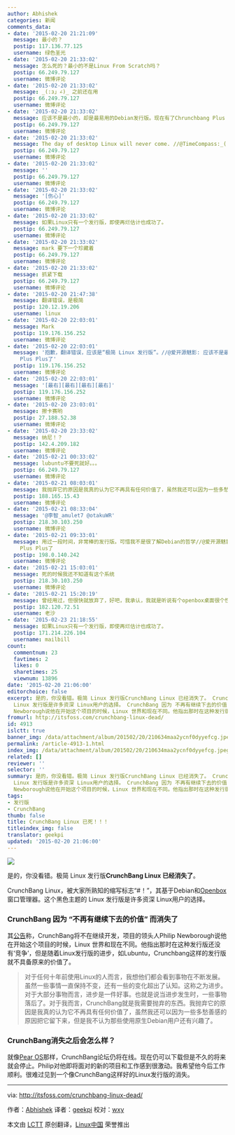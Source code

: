 ```yaml
---
author: Abhishek
categories: 新闻
comments_data:
- date: '2015-02-20 21:21:09'
  message: 最小的？
  postip: 117.136.77.125
  username: 绿色圣光
- date: '2015-02-20 21:33:02'
  message: 怎么死的？最小的不是Linux From Scratch吗？
  postip: 66.249.79.127
  username: 微博评论
- date: '2015-02-20 21:33:02'
  message: _(:з」∠)_ 之前还在用
  postip: 66.249.79.127
  username: 微博评论
- date: '2015-02-20 21:33:02'
  message: 应该不是最小的，却是最易用的Debian发行版。现在有了Chrunchbang Plus Plus了
  postip: 66.249.79.127
  username: 微博评论
- date: '2015-02-20 21:33:02'
  message: The day of desktop Linux will never come. //@TimeCompass:_(:з」∠)_ 之前还在用
  postip: 66.249.79.127
  username: 微博评论
- date: '2015-02-20 21:33:02'
  message: ''
  postip: 66.249.79.127
  username: 微博评论
- date: '2015-02-20 21:33:02'
  message: '[伤心]'
  postip: 66.249.79.127
  username: 微博评论
- date: '2015-02-20 21:33:02'
  message: 如果Linux只有一个发行版，即使再烂估计也成功了。
  postip: 66.249.79.127
  username: 微博评论
- date: '2015-02-20 21:33:02'
  message: mark 要下一个珍藏着
  postip: 66.249.79.127
  username: 微博评论
- date: '2015-02-20 21:33:02'
  message: 抓紧下载
  postip: 66.249.79.127
  username: 微博评论
- date: '2015-02-20 21:47:38'
  message: 翻译错误，是极简
  postip: 120.12.19.206
  username: linux
- date: '2015-02-20 22:03:01'
  message: Mark
  postip: 119.176.156.252
  username: 微博评论
- date: '2015-02-20 22:03:01'
  message: '抱歉，翻译错误，应该是“极简 Linux 发行版”。//@爱开源魅影: 应该不是最小的，却是最易用的Debian发行版。现在有了Chrunchbang
    Plus Plus了'
  postip: 119.176.156.252
  username: 微博评论
- date: '2015-02-20 22:03:01'
  message: '[最右][最右][最右][最右]'
  postip: 119.176.156.252
  username: 微博评论
- date: '2015-02-20 23:03:01'
  message: 擦卡赛哟
  postip: 27.188.52.38
  username: 微博评论
- date: '2015-02-20 23:33:02'
  message: 纳尼！？
  postip: 142.4.209.182
  username: 微博评论
- date: '2015-02-21 00:33:02'
  message: lubuntu不要死就好。。。
  postip: 66.249.79.127
  username: 微博评论
- date: '2015-02-21 08:03:01'
  message: 我抛弃它的原因是我真的认为它不再具有任何价值了，虽然我还可以因为一些多愁善感的原因把它留下来
  postip: 188.165.15.43
  username: 微博评论
- date: '2015-02-21 08:33:04'
  message: '@李智_amulet7 @otakuWR'
  postip: 218.30.103.250
  username: 微博评论
- date: '2015-02-21 09:33:01'
  message: 用过一段时间，非常棒的发行版。可惜我不是很了解Debian的哲学//@爱开源魅影:应该不是最小的，却是最易用的Debian发行版。现在有了Chrunchbang
    Plus Plus了
  postip: 198.0.140.242
  username: 微博评论
- date: '2015-02-21 15:03:01'
  message: 死的时候我还不知道有这个系统
  postip: 218.30.103.250
  username: 微博评论
- date: '2015-02-21 15:20:19'
  message: 曾经用过，但很快就放弃了，好吧，我承认，我就是听说有个openbox桌面很个性才想尝试一下的，结果发现这个桌面太个性，我适应不了。不过那是前两年的事情了，那时我大概80%的操作要在桌面中完成。现在我已经不太在意桌面了，
  postip: 182.120.72.51
  username: 老沙
- date: '2015-02-23 21:18:55'
  message: 如果Linux只有一个发行版，即使再烂估计也成功了。
  postip: 171.214.226.104
  username: mailbill
count:
  commentnum: 23
  favtimes: 2
  likes: 0
  sharetimes: 25
  viewnum: 13896
date: '2015-02-20 21:06:00'
editorchoice: false
excerpt: 是的，你没看错。极简 Linux 发行版CrunchBang Linux 已经消失了。 CrunchBang Linux，被大家所熟知的缩写标志#！，其基于Debian和Openbox窗口管理器。这个黑色主题的
  Linux 发行版是许多资深 Linux用户的选择。 CrunchBang 因为 不再有继续下去的价值 而消失了 其公告称，CrunchBang将不在继续开发，项目的领头人Philip
  Newborough说他在开始这个项目的时候，Linux 世界和现在不同。他指出那时在这种发行版还没有竞争，但是随着Linux发行版的进步，如Lubuntu，Crunchbang这样的发行版就不具备原来的价值了。  对于任何十年前使用Linux的
fromurl: http://itsfoss.com/crunchbang-linux-dead/
id: 4913
islctt: true
banner_img: /data/attachment/album/201502/20/210634maa2ycnf0dyyefcg.jpeg
permalink: /article-4913-1.html
index_img: /data/attachment/album/201502/20/210634maa2ycnf0dyyefcg.jpeg.thumb.jpg
related: []
reviewer: ''
selector: ''
summary: 是的，你没看错。极简 Linux 发行版CrunchBang Linux 已经消失了。 CrunchBang Linux，被大家所熟知的缩写标志#！，其基于Debian和Openbox窗口管理器。这个黑色主题的
  Linux 发行版是许多资深 Linux用户的选择。 CrunchBang 因为 不再有继续下去的价值 而消失了 其公告称，CrunchBang将不在继续开发，项目的领头人Philip
  Newborough说他在开始这个项目的时候，Linux 世界和现在不同。他指出那时在这种发行版还没有竞争，但是随着Linux发行版的进步，如Lubuntu，Crunchbang这样的发行版就不具备原来的价值了。  对于任何十年前使用Linux的
tags:
- 发行版
- CrunchBang
thumb: false
title: CrunchBang Linux 已死！！！
titleindex_img: false
translator: geekpi
updated: '2015-02-20 21:06:00'
---
```


![](/data/attachment/album/201502/20/210634maa2ycnf0dyyefcg.jpeg)


是的，你没看错。极简 Linux 发行版**CrunchBang Linux 已经消失了**。


CrunchBang Linux，被大家所熟知的缩写标志“#！”，其基于Debian和[Openbox](http://en.wikipedia.org/wiki/Openbox)窗口管理器。这个黑色主题的 Linux 发行版是许多资深 Linux用户的选择。


### CrunchBang 因为 “不再有继续下去的价值” 而消失了


其[公告](http://crunchbang.org/forums/viewtoindex_img.php?id=38916)称，CrunchBang将不在继续开发，项目的领头人Philip Newborough说他在开始这个项目的时候，Linux 世界和现在不同。他指出那时在这种发行版还没有‘竞争’，但是随着Linux发行版的进步，如Lubuntu，Crunchbang这样的发行版就不具备原来的价值了。



> 
> 对于任何十年前使用Linux的人而言，我想他们都会看到事物在不断发展。虽然一些事情一直保持不变，还有一些的变化超出了认知。这称之为进步。对于大部分事物而言，进步是一件好事。也就是说当进步发生时，一些事物落后了。对于我而言，CrunchBang就是我需要抛弃的东西。我抛弃它的原因是我真的认为它不再具有任何价值了，虽然我还可以因为一些多愁善感的原因把它留下来，但是我不认为那些使用原生Debian用户还有兴趣了。
> 
> 
> 


### CrunchBang消失之后会怎么样？


就像[Pear OS](http://itsfoss.com/pear-os-history/)那样，CrunchBang论坛仍将在线。现在仍可以下载但是不久的将来就会停止。Philip对他即将面对的新的项目和工作感到很激动。我希望他今后工作顺利。很难过见到一个像CrunchBang这样好的Linux发行版的消失。




---


via: <http://itsfoss.com/crunchbang-linux-dead/>


作者：[Abhishek](http://itsfoss.com/author/abhishek/) 译者：[geekpi](https://github.com/geekpi) 校对：[wxy](https://github.com/wxy)


本文由 [LCTT](https://github.com/LCTT/TranslateProject) 原创翻译，[Linux中国](http://linux.cn/) 荣誉推出